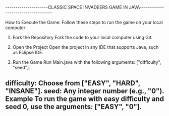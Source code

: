 ---------------------CLASSIC SPACE INVADEERS GAME IN JAVA-----------------------------------

How to Execute the Game:
  Follow these steps to run the game on your local computer:

  1. Fork the Repository
  Fork the code to your local computer using Git.
  
  2. Open the Project
  Open the project in any IDE that supports Java, such as Eclipse IDE.
  
  3. Run the Game
  Run Main.java with the following arguments: ["difficulty", "seed"].

difficulty: Choose from ["EASY", "HARD", "INSANE"].
seed: Any integer number (e.g., "0").
Example
To run the game with easy difficulty and seed 0, use the arguments: ["EASY", "0"].
-------------------------------------------------------------------------------------------
